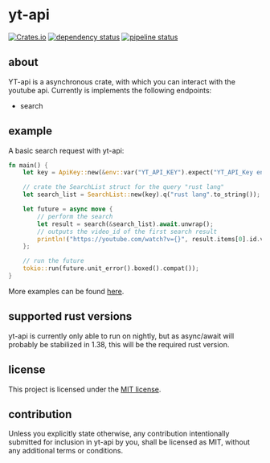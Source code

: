 # yt-api

[![Crates.io](https://img.shields.io/crates/v/yt-api.svg)](https://crates.io/crates/yt-api)
[![dependency status](https://deps.rs/repo/gitlab/nycex/yt-api/status.svg)](https://deps.rs/repo/gitlab/nycex/yt-api)
[![pipeline status](https://gitlab.com/nycex/yt-api/badges/master/build.svg)](https://gitlab.com/nycex/yt-api/pipelines)

## about
YT-api is a asynchronous crate, with which you can interact with the youtube
api.
Currently is implements the following endpoints:
 * search
 
## example
A basic search request with yt-api:

``` rust
fn main() {
    let key = ApiKey::new(&env::var("YT_API_KEY").expect("YT_API_Key env-var not found"));

    // crate the SearchList struct for the query "rust lang"
    let search_list = SearchList::new(key).q("rust lang".to_string());

    let future = async move {
        // perform the search
        let result = search(&search_list).await.unwrap();
        // outputs the video_id of the first search result
        println!("https://youtube.com/watch?v={}", result.items[0].id.video_id.as_ref().unwrap());
    };

    // run the future
    tokio::run(future.unit_error().boxed().compat());
}
```

More examples can be found [here](examples). 

## supported rust versions

yt-api is currently only able to run on nightly, but as async/await will
probably be stabilized in 1.38, this will be the required rust version.

## license

This project is licensed under the [MIT license](LICENSE).

## contribution

Unless you explicitly state otherwise, any contribution intentionally submitted
for inclusion in yt-api by you, shall be licensed as MIT, without any additional
terms or conditions.

